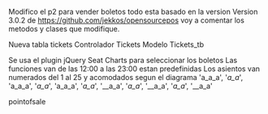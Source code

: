 Modifico el p2 para vender boletos todo esta basado en la version Version 3.0.2 de https://github.com/jekkos/opensourcepos voy a comentar los metodos y clases que modifique.

Nueva tabla tickets
Controlador Tickets
Modelo Tickets_tb

Se usa el plugin jQuery Seat Charts para seleccionar los boletos
Las funciones van de las 12:00 a las 23:00 estan predefinidas
Los asientos van numerados del 1 al 25 y acomodados segun el diagrama
'a_a_a',
'_a_a_',
'a_a_a',
'_a_a_',
'a_a_a',
'_a_a_',
'__a_a',
'_a_a_',
'__a_a',
'_a_a_',
'__a_a'

pointofsale